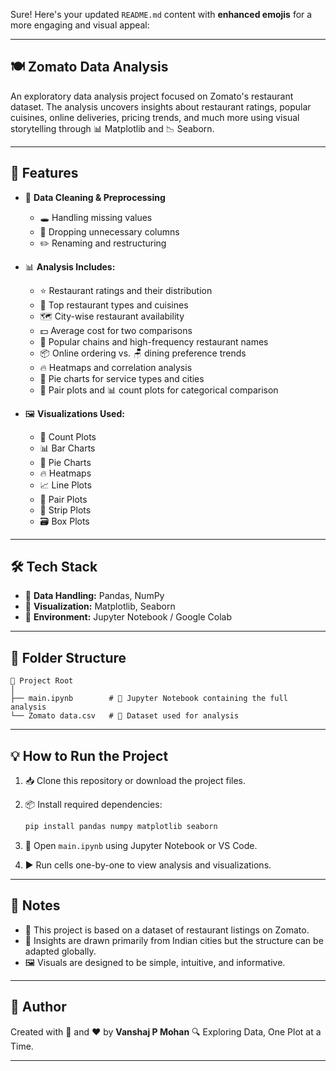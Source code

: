 Sure! Here's your updated `README.md` content with **enhanced emojis** for a more engaging and visual appeal:

---

## 🍽️ Zomato Data Analysis

An exploratory data analysis project focused on Zomato's restaurant dataset. The analysis uncovers insights about restaurant ratings, popular cuisines, online deliveries, pricing trends, and much more using visual storytelling through 📊 Matplotlib and 📉 Seaborn.

---

## 🚀 Features

* 🧹 **Data Cleaning & Preprocessing**

  * 🕳️ Handling missing values
  * 🧻 Dropping unnecessary columns
  * ✏️ Renaming and restructuring

* 📊 **Analysis Includes:**

  * ⭐ Restaurant ratings and their distribution
  * 🍱 Top restaurant types and cuisines
  * 🗺️ City-wise restaurant availability
  * 💵 Average cost for two comparisons
  * 🏪 Popular chains and high-frequency restaurant names
  * 📦 Online ordering vs. 🪑 dining preference trends
  * 🔥 Heatmaps and correlation analysis
  * 🥧 Pie charts for service types and cities
  * 🧩 Pair plots and 📊 count plots for categorical comparison

* 🖼️ **Visualizations Used:**

  * 📏 Count Plots
  * 📊 Bar Charts
  * 🥧 Pie Charts
  * 🔥 Heatmaps
  * 📈 Line Plots
  * 🧩 Pair Plots
  * 🎯 Strip Plots
  * 🗃️ Box Plots

---

## 🛠 Tech Stack

* 🐼 **Data Handling:** Pandas, NumPy
* 🎨 **Visualization:** Matplotlib, Seaborn
* 🧪 **Environment:** Jupyter Notebook / Google Colab

---

## 📂 Folder Structure

```
📁 Project Root
│
├── main.ipynb        # 📓 Jupyter Notebook containing the full analysis
└── Zomato data.csv   # 📄 Dataset used for analysis
```

---

## 💡 How to Run the Project

1. 📥 Clone this repository or download the project files.
2. 📦 Install required dependencies:

   ```bash
   pip install pandas numpy matplotlib seaborn
   ```
3. 🧭 Open `main.ipynb` using Jupyter Notebook or VS Code.
4. ▶️ Run cells one-by-one to view analysis and visualizations.

---

## 📌 Notes

* 🧾 This project is based on a dataset of restaurant listings on Zomato.
* 🌆 Insights are drawn primarily from Indian cities but the structure can be adapted globally.
* 🖼️ Visuals are designed to be simple, intuitive, and informative.

---

## 👤 Author

Created with 🧠 and ❤️ by **Vanshaj P Mohan**
🔍 Exploring Data, One Plot at a Time.

---

